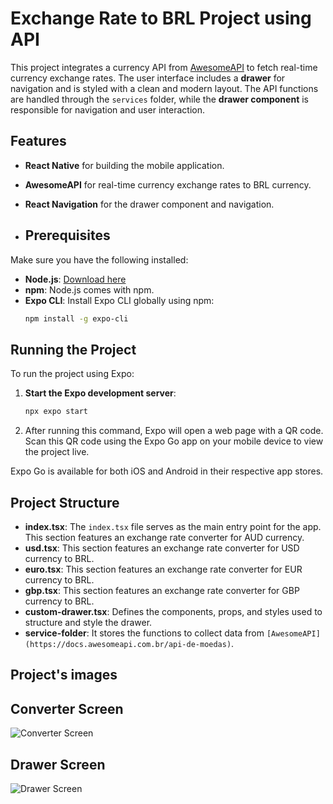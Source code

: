 # Exchange Rate to BRL Project using API

This project integrates a currency API from [AwesomeAPI](https://docs.awesomeapi.com.br/api-de-moedas) to fetch real-time currency exchange rates. The user interface includes a **drawer** for navigation and is styled with a clean and modern layout. The API functions are handled through the `services` folder, while the **drawer component** is responsible for navigation and user interaction.

## Features

-  **React Native** for building the mobile application.
- **AwesomeAPI** for real-time currency exchange rates to BRL currency.
- **React Navigation** for the drawer component and navigation.

- ## Prerequisites

Make sure you have the following installed:

- **Node.js**: [Download here](https://nodejs.org/)
- **npm**: Node.js comes with npm.
- **Expo CLI**: Install Expo CLI globally using npm:
  ```bash
  npm install -g expo-cli
  
## Running the Project
To run the project using Expo:

1. **Start the Expo development server**:
   ```bash
   npx expo start
 2. After running this command, Expo will open a web page with a QR code. Scan this QR code using the Expo Go app on your mobile device to view the project live.

 Expo Go is available for both iOS and Android in their respective app stores.

## Project Structure
- **index.tsx**: The `index.tsx` file serves as the main entry point for the app. This section features an exchange rate converter for AUD currency.
- **usd.tsx**: This section features an exchange rate converter for USD currency to BRL.
- **euro.tsx**: This section features an exchange rate converter for EUR currency to BRL.
- **gbp.tsx**: This section features an exchange rate converter for GBP currency to BRL.
- **custom-drawer.tsx**: Defines the components, props, and styles used to structure and style the drawer.
- **service-folder**: It stores the functions to collect data from `[AwesomeAPI](https://docs.awesomeapi.com.br/api-de-moedas)`.

## Project's images
## **Converter Screen**
![Converter Screen](./assets/converter.jpeg)

## **Drawer Screen**
![Drawer Screen](./assets/drawer.jpeg)


